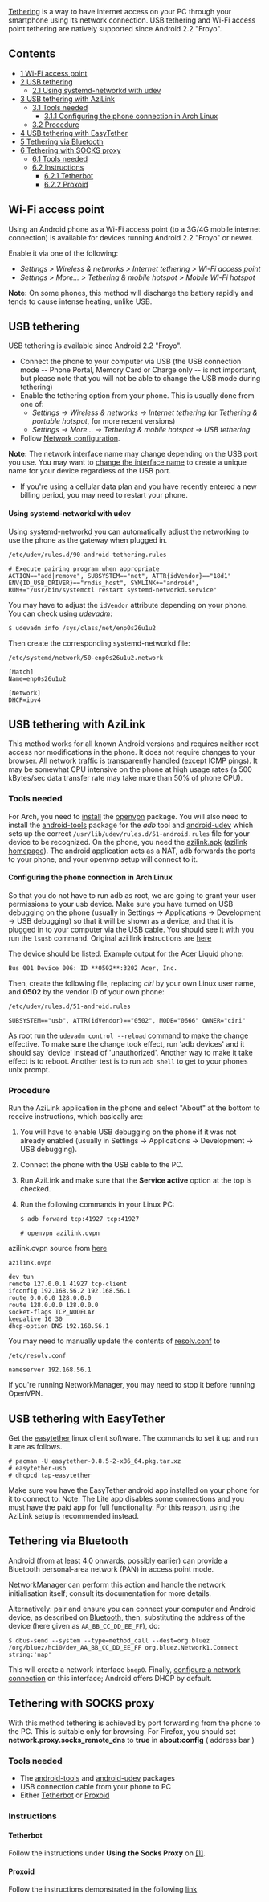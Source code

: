 [Tethering](https://en.wikipedia.org/wiki/Tethering "wikipedia:Tethering") is a way to have internet access on your PC through your smartphone using its network connection. USB tethering and Wi-Fi access point tethering are natively supported since Android 2.2 "Froyo".

## Contents

*   [1 Wi-Fi access point](#Wi-Fi_access_point)
*   [2 USB tethering](#USB_tethering)
    *   [2.1 Using systemd-networkd with udev](#Using_systemd-networkd_with_udev)
*   [3 USB tethering with AziLink](#USB_tethering_with_AziLink)
    *   [3.1 Tools needed](#Tools_needed)
        *   [3.1.1 Configuring the phone connection in Arch Linux](#Configuring_the_phone_connection_in_Arch_Linux)
    *   [3.2 Procedure](#Procedure)
*   [4 USB tethering with EasyTether](#USB_tethering_with_EasyTether)
*   [5 Tethering via Bluetooth](#Tethering_via_Bluetooth)
*   [6 Tethering with SOCKS proxy](#Tethering_with_SOCKS_proxy)
    *   [6.1 Tools needed](#Tools_needed_2)
    *   [6.2 Instructions](#Instructions)
        *   [6.2.1 Tetherbot](#Tetherbot)
        *   [6.2.2 Proxoid](#Proxoid)

## Wi-Fi access point

Using an Android phone as a Wi-Fi access point (to a 3G/4G mobile internet connection) is available for devices running Android 2.2 "Froyo" or newer.

Enable it via one of the following:

*   *Settings > Wireless & networks > Internet tethering > Wi-Fi access point*
*   *Settings > More... > Tethering & mobile hotspot > Mobile Wi-Fi hotspot*

**Note:** On some phones, this method will discharge the battery rapidly and tends to cause intense heating, unlike USB.

## USB tethering

USB tethering is available since Android 2.2 "Froyo".

*   Connect the phone to your computer via USB (the USB connection mode -- Phone Portal, Memory Card or Charge only -- is not important, but please note that you will not be able to change the USB mode during tethering)
*   Enable the tethering option from your phone. This is usually done from one of:
    *   *Settings -> Wireless & networks -> Internet tethering* (or *Tethering & portable hotspot*, for more recent versions)
    *   *Settings -> More... -> Tethering & mobile hotspot -> USB tethering*
*   Follow [Network configuration](/index.php/Network_configuration "Network configuration").

**Note:** The network interface name may change depending on the USB port you use. You may want to [change the interface name](/index.php/Network_configuration#Change_interface_name "Network configuration") to create a unique name for your device regardless of the USB port.

*   If you're using a cellular data plan and you have recently entered a new billing period, you may need to restart your phone.

#### Using systemd-networkd with udev

Using [systemd-networkd](/index.php/Systemd-networkd "Systemd-networkd") you can automatically adjust the networking to use the phone as the gateway when plugged in.

 `/etc/udev/rules.d/90-android-tethering.rules` 
```
# Execute pairing program when appropriate
ACTION=="add|remove", SUBSYSTEM=="net", ATTR{idVendor}=="18d1" ENV{ID_USB_DRIVER}=="rndis_host", SYMLINK+="android", RUN+="/usr/bin/systemctl restart systemd-networkd.service"

```

You may have to adjust the `idVendor` attribute depending on your phone. You can check using *udevadm*:

```
$ udevadm info /sys/class/net/enp0s26u1u2

```

Then create the corresponding systemd-networkd file:

 `/etc/systemd/network/50-enp0s26u1u2.network` 
```
[Match]
Name=enp0s26u1u2

[Network]
DHCP=ipv4

```

## USB tethering with AziLink

This method works for all known Android versions and requires neither root access nor modifications in the phone. It does not require changes to your browser. All network traffic is transparently handled (except ICMP pings). It may be somewhat CPU intensive on the phone at high usage rates (a 500 kBytes/sec data transfer rate may take more than 50% of phone CPU).

### Tools needed

For Arch, you need to [install](/index.php/Install "Install") the [openvpn](https://www.archlinux.org/packages/?name=openvpn) package. You will also need to install the [android-tools](https://www.archlinux.org/packages/?name=android-tools) package for the *adb* tool and [android-udev](https://www.archlinux.org/packages/?name=android-udev) which sets up the correct `/usr/lib/udev/rules.d/51-android.rules` file for your device to be recognized. On the phone, you need the [azilink.apk](http://lfx.org/azilink/azilink.apk) ([azilink homepage](https://github.com/aziwoqpd/azilink)). The android application acts as a NAT, adb forwards the ports to your phone, and your openvnp setup will connect to it.

#### Configuring the phone connection in Arch Linux

So that you do not have to run adb as root, we are going to grant your user permissions to your usb device. Make sure you have turned on USB debugging on the phone (usually in Settings -> Applications -> Development -> USB debugging) so that it will be shown as a device, and that it is plugged in to your computer via the USB cable. You should see it with you run the `lsusb` command. Original azi link instructions are [here](https://raw.githubusercontent.com/aziwoqpd/azilink/master/HOWTO)

The device should be listed. Example output for the Acer Liquid phone:

```
Bus 001 Device 006: ID **0502**:3202 Acer, Inc. 

```

Then, create the following file, replacing *ciri* by your own Linux user name, and **0502** by the vendor ID of your own phone:

 `/etc/udev/rules.d/51-android.rules` 
```
SUBSYSTEM=="usb", ATTR(idVendor)=="0502", MODE="0666" OWNER="ciri"

```

As root run the `udevadm control --reload` command to make the change effective. To make sure the change took effect, run 'adb devices' and it should say 'device' instead of 'unauthorized'. Another way to make it take effect is to reboot. Another test is to run `adb shell` to get to your phones unix prompt.

### Procedure

Run the AziLink application in the phone and select "About" at the bottom to receive instructions, which basically are:

1.  You will have to enable USB debugging on the phone if it was not already enabled (usually in Settings -> Applications -> Development -> USB debugging).
2.  Connect the phone with the USB cable to the PC.
3.  Run AziLink and make sure that the **Service active** option at the top is checked.
4.  Run the following commands in your Linux PC:

	 `$ adb forward tcp:41927 tcp:41927` 

	 `# openvpn azilink.ovpn` 

azilink.ovpn source from [here](https://raw.githubusercontent.com/aziwoqpd/azilink/master/azilink.ovpn)

 `azilink.ovpn` 
```
dev tun
remote 127.0.0.1 41927 tcp-client
ifconfig 192.168.56.2 192.168.56.1
route 0.0.0.0 128.0.0.0
route 128.0.0.0 128.0.0.0
socket-flags TCP_NODELAY
keepalive 10 30
dhcp-option DNS 192.168.56.1

```

You may need to manually update the contents of [resolv.conf](/index.php/Resolv.conf "Resolv.conf") to

 `/etc/resolv.conf` 
```
nameserver 192.168.56.1

```

If you're running NetworkManager, you may need to stop it before running OpenVPN.

## USB tethering with EasyTether

Get the [easytether](http://www.mobile-stream.com/easytether/drivers.html) linux client software. The commands to set it up and run it are as follows.

```
# pacman -U easytether-0.8.5-2-x86_64.pkg.tar.xz
# easytether-usb
# dhcpcd tap-easytether

```

Make sure you have the EasyTether android app installed on your phone for it to connect to. Note: The Lite app disables some connections and you must have the paid app for full functionality. For this reason, using the AziLink setup is recommended instead.

## Tethering via Bluetooth

Android (from at least 4.0 onwards, possibly earlier) can provide a Bluetooth personal-area network (PAN) in access point mode.

NetworkManager can perform this action and handle the network initialisation itself; consult its documentation for more details.

Alternatively: pair and ensure you can connect your computer and Android device, as described on [Bluetooth](/index.php/Bluetooth "Bluetooth"), then, substituting the address of the device (here given as `AA_BB_CC_DD_EE_FF`), do:

 `$ dbus-send --system --type=method_call --dest=org.bluez /org/bluez/hci0/dev_AA_BB_CC_DD_EE_FF org.bluez.Network1.Connect string:'nap'` 

This will create a network interface `bnep0`. Finally, [configure a network connection](/index.php/Network_configuration "Network configuration") on this interface; Android offers DHCP by default.

## Tethering with SOCKS proxy

With this method tethering is achieved by port forwarding from the phone to the PC. This is suitable only for browsing. For Firefox, you should set **network.proxy.socks_remote_dns** to **true** in **about:config** ( address bar )

### Tools needed

*   The [android-tools](https://www.archlinux.org/packages/?name=android-tools) and [android-udev](https://www.archlinux.org/packages/?name=android-udev) packages
*   USB connection cable from your phone to PC
*   Either [Tetherbot](http://graha.ms/androidproxy/) or [Proxoid](https://code.google.com/p/proxoid/)

### Instructions

#### Tetherbot

Follow the instructions under **Using the Socks Proxy** on [[1]](http://graha.ms/androidproxy/).

#### Proxoid

Follow the instructions demonstrated in the following [link](http://androidcommunity.com/forums/f23/android-usb-tethering-for-linux-using-proxoid-24875/)
